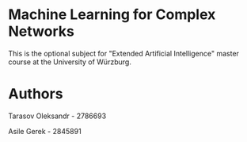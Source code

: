 # Machine Learning for Complex Networks
This is the optional subject for "Extended Artificial Intelligence" master course at the University of Würzburg.

# Authors
Tarasov Oleksandr - 2786693

Asile Gerek - 2845891
